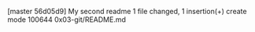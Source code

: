[master 56d05d9] My second readme
 1 file changed, 1 insertion(+)
 create mode 100644 0x03-git/README.md
